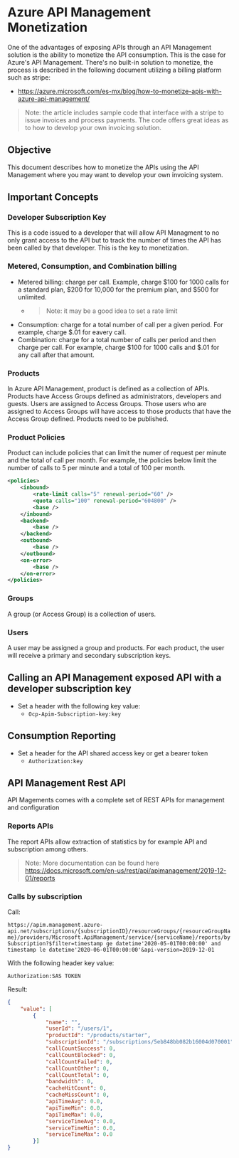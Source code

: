 # Azure API Management Monetization

One of the advantages of exposing APIs through an API Management solution is the ability to monetize the API consumption. This is the case for Azure's API Management. There's no built-in solution to monetize, the process is described in the following document utilizing a billing platform such as stripe:

- https://azure.microsoft.com/es-mx/blog/how-to-monetize-apis-with-azure-api-management/

> Note: the article includes sample code that interface with a stripe to issue invoices and process payments. The code offers great ideas as to how to develop your own invoicing solution.

## Objective

This document describes how to monetize the APIs using the API Management where you may want to develop your own invoicing system.

## Important Concepts

### Developer Subscription Key

This is a code issued to a developer that will allow API Managment to no only grant access to the API but to track the number of times the API has been called by that developer. This is the key to monetization.

### Metered, Consumption, and Combination billing

- Metered billing: charge per call. Example, charge $100 for 1000 calls for a standard plan, $200 for 10,000 for the premium plan, and $500 for unlimited.
  - > Note: it may be a good idea to set a rate limit
- Consumption: charge for a total number of call per a given period. For example, charge $.01 for eavery call.
- Combination: charge for a total number of calls per period and then charge per call. For example, charge $100 for 1000 calls and $.01 for any call after that amount.

### Products

In Azure API Management, product is defined as a collection of APIs. Products have Access Groups defined as administrators, developers and guests. Users are assigned to Access Groups. Those users who are assigned to Access Groups will have access to those products that have the Access Group defined. Products need to be published.

### Product Policies

Product can include policies that can limit the numer of request per minute and the total of call per month. For example, the policies below limit the number of calls to 5 per minute and a total of 100 per month.

```xml
<policies>
    <inbound>
        <rate-limit calls="5" renewal-period="60" />
        <quota calls="100" renewal-period="604800" />
        <base />
    </inbound>
    <backend>
        <base />
    </backend>
    <outbound>
        <base />
    </outbound>
    <on-error>
        <base />
    </on-error>
</policies>
```

### Groups

A group (or Access Group) is a collection of users.

### Users

A user may be assigned a group and products. For each product, the user will receive a primary and secondary subscription keys.

## Calling an API Management exposed API with a developer subscription key

- Set a header with the following key value:
  - ```Ocp-Apim-Subscription-key:key```

## Consumption Reporting

- Set a header for the API shared access key or get a bearer token
  - ```Authorization:key```

## API Management Rest API

API Magements comes with a complete set of REST APIs for management and configuration

### Reports APIs

The report APIs allow extraction of statistics by for example API and subscription among others.

> Note: More documentation can be found here https://docs.microsoft.com/en-us/rest/api/apimanagement/2019-12-01/reports

### Calls by subscription

Call:

```https://apim.management.azure-api.net/subscriptions/{subscriptionID}/resourceGroups/{resourceGroupName}/providers/Microsoft.ApiManagement/service/{serviceName}/reports/bySubscription?$filter=timestamp ge datetime'2020-05-01T00:00:00' and timestamp le datetime'2020-06-01T00:00:00'&api-version=2019-12-01```

With the following header key value:

```Authorization:SAS TOKEN```

Result:

```json
{
    "value": [
        {
            "name": "",
            "userId": "/users/1",
            "productId": "/products/starter",
            "subscriptionId": "/subscriptions/5eb848bb082b16004d070001",
            "callCountSuccess": 0,
            "callCountBlocked": 0,
            "callCountFailed": 0,
            "callCountOther": 0,
            "callCountTotal": 0,
            "bandwidth": 0,
            "cacheHitCount": 0,
            "cacheMissCount": 0,
            "apiTimeAvg": 0.0,
            "apiTimeMin": 0.0,
            "apiTimeMax": 0.0,
            "serviceTimeAvg": 0.0,
            "serviceTimeMin": 0.0,
            "serviceTimeMax": 0.0
        }]
}
```

